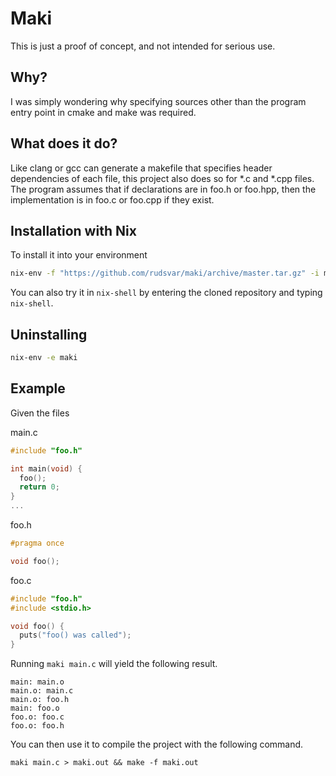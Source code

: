 # Maki

This is just a proof of concept, and not intended for serious use.

## Why?
I was simply wondering why specifying sources other than the program entry point in cmake and make was required.

## What does it do?
Like clang or gcc can generate a makefile that specifies header dependencies of each file, this project also does so for *.c and *.cpp files.
The program assumes that if declarations are in foo.h or foo.hpp, then the implementation is in foo.c or foo.cpp if they exist.

## Installation with Nix
To install it into your environment

```bash
nix-env -f "https://github.com/rudsvar/maki/archive/master.tar.gz" -i maki
```

You can also try it in `nix-shell` by entering the cloned repository and typing `nix-shell`.

## Uninstalling
```bash
nix-env -e maki
```

## Example
Given the files

main.c
```c
#include "foo.h"

int main(void) {
  foo();
  return 0;
}
...
```

foo.h
```c
#pragma once

void foo();
```

foo.c
```c
#include "foo.h"
#include <stdio.h>

void foo() {
  puts("foo() was called");
}
```

Running `maki main.c` will yield the following result.

```
main: main.o
main.o: main.c
main.o: foo.h
main: foo.o
foo.o: foo.c
foo.o: foo.h
```

You can then use it to compile the project with the following command.

```make
maki main.c > maki.out && make -f maki.out
```
